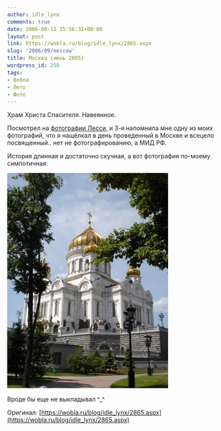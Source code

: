 ```yaml
---
author: idle_lynx
comments: true
date: 2006-09-11 15:56:31+00:00
layout: post
link: https://wobla.ru/blog/idle_lynx/2865.aspx
slug: '2006/09/moscow'
title: Москва (июнь 2005)
wordpress_id: 259
tags:
- Вобла
- Лето
- Фото
---
```


Храм Христа Спасителя. Навеянное.

Посмотрел на [фотографии Лесси](https://wobla.ru/blog/Lessi/2860.aspx), и 3-я напомнила мне одну из моих фотографий, что я нащёлкал в день проведенный в Москве и всецело посвященный.. нет не фотографированию, а МИД РФ.

История длинная и достаточно скучная, а вот фотография по-моему симпотичная:

![Moscow - Cathedral](images/2007/05/78fceb10-f319-4e73-ba77-308514e7f8d4.jpg)

Вроде бы еще не выкладывал ^_^

Оригинал: [https://wobla.ru/blog/idle_lynx/2865.aspx](https://wobla.ru/blog/idle_lynx/2865.aspx)

